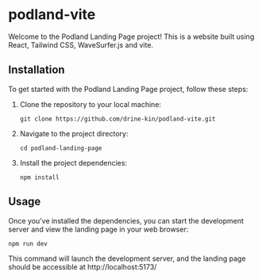 # podland-vite

Welcome to the Podland Landing Page project! This is a website built using React, Tailwind CSS, WaveSurfer.js and vite.

## Installation

To get started with the Podland Landing Page project, follow these steps:

1. Clone the repository to your local machine:
   ```
   git clone https://github.com/drine-kin/podland-vite.git
   ```
2. Navigate to the project directory:
   ```
   cd podland-landing-page
   ```
3. Install the project dependencies:
   ```
   npm install
   ```

## Usage

Once you've installed the dependencies, you can start the development server and view the landing page in your web browser:

```
npm run dev
```

This command will launch the development server, and the landing page should be accessible at http://localhost:5173/
